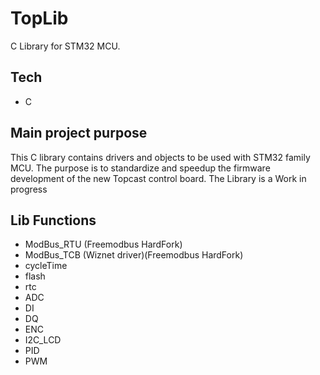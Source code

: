 # **TopLib**
C Library for STM32 MCU.

## **Tech**
- C

## **Main project purpose**
This C library contains drivers and objects to be used with 
STM32 family MCU. The purpose is to standardize and speedup the firmware
development of the new Topcast control board.
The Library is a Work in progress

## **Lib Functions**
- ModBus_RTU (Freemodbus HardFork)
- ModBus_TCB (Wiznet driver)(Freemodbus HardFork)
- cycleTime
- flash
- rtc
- ADC
- DI
- DQ
- ENC
- I2C_LCD
- PID
- PWM